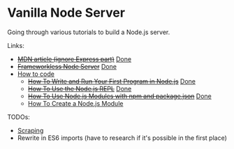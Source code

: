 # Vanilla Node Server

Going through various tutorials to build a Node.js server.

Links:

- <del>[MDN article (ignore Express part)](https://developer.mozilla.org/en-US/docs/Learn/Server-side/Express_Nodejs/development_environment)</del> <ins>Done</ins>
- <del>[Frameworkless Node Server](https://developer.mozilla.org/en-US/docs/Learn/Server-side/Node_server_without_framework)</del> <ins>Done</ins>
- [How to code](https://www.digitalocean.com/community/tutorial_series/how-to-code-in-node-js)
  - <del>[How To Write and Run Your First Program in Node.js](https://www.digitalocean.com/community/tutorials/how-to-write-and-run-your-first-program-in-node-js)</del> <ins>Done</ins>
  - <del>[How To Use the Node.js REPL](https://www.digitalocean.com/community/tutorials/how-to-use-the-node-js-repl)</del> <ins>Done</ins>
  - <del>[How To Use Node.js Modules with npm and package.json](https://www.digitalocean.com/community/tutorials/how-to-use-node-js-modules-with-npm-and-package-json)</del> <ins>Done</ins>
  - [How To Create a Node.js Module](https://www.digitalocean.com/community/tutorials/how-to-create-a-node-js-module)

TODOs:

- [Scraping](https://www.digitalocean.com/community/tutorials/how-to-scrape-a-website-using-node-js-and-puppeteer)
- Rewrite in ES6 imports (have to research if it's possible in the first place)

